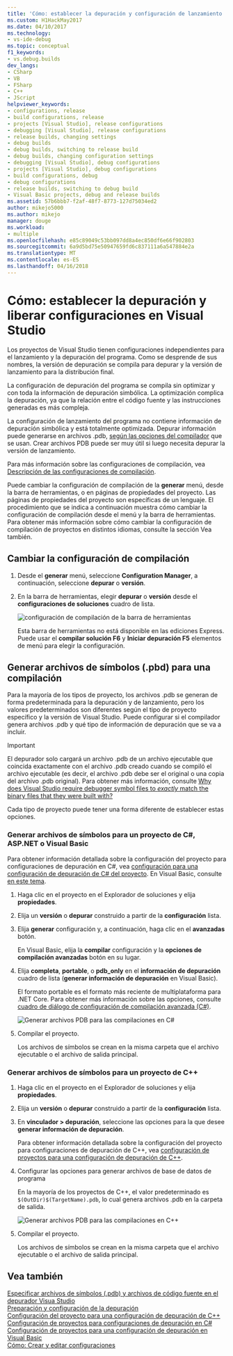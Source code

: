 ```yaml
---
title: 'Cómo: establecer la depuración y configuración de lanzamiento | Documentos de Microsoft'
ms.custom: H1HackMay2017
ms.date: 04/10/2017
ms.technology:
- vs-ide-debug
ms.topic: conceptual
f1_keywords:
- vs.debug.builds
dev_langs:
- CSharp
- VB
- FSharp
- C++
- JScript
helpviewer_keywords:
- configurations, release
- build configurations, release
- projects [Visual Studio], release configurations
- debugging [Visual Studio], release configurations
- release builds, changing settings
- debug builds
- debug builds, switching to release build
- debug builds, changing configuration settings
- debugging [Visual Studio], debug configurations
- projects [Visual Studio], debug configurations
- build configurations, debug
- debug configurations
- release builds, switching to debug build
- Visual Basic projects, debug and release builds
ms.assetid: 57b6bbb7-f2af-48f7-8773-127d75034ed2
author: mikejo5000
ms.author: mikejo
manager: douge
ms.workload:
- multiple
ms.openlocfilehash: e85c89049c53bb097dd8a4ec850df6e66f902803
ms.sourcegitcommit: 6a9d5bd75e50947659fd6c837111a6a547884e2a
ms.translationtype: MT
ms.contentlocale: es-ES
ms.lasthandoff: 04/16/2018
---
```

# <a name="how-to-set-debug-and-release-configurations-in-visual-studio"></a>Cómo: establecer la depuración y liberar configuraciones en Visual Studio
Los proyectos de Visual Studio tienen configuraciones independientes para el lanzamiento y la depuración del programa. Como se desprende de sus nombres, la versión de depuración se compila para depurar y la versión de lanzamiento para la distribución final.  
  
La configuración de depuración del programa se compila sin optimizar y con toda la información de depuración simbólica. La optimización complica la depuración, ya que la relación entre el código fuente y las instrucciones generadas es más compleja.  
  
La configuración de lanzamiento del programa no contiene información de depuración simbólica y está totalmente optimizada. Depurar información puede generarse en archivos .pdb, [según las opciones del compilador](#BKMK_symbols_release) que se usan. Crear archivos PDB puede ser muy útil si luego necesita depurar la versión de lanzamiento.  
  
Para más información sobre las configuraciones de compilación, vea [Descripción de las configuraciones de compilación](../ide/understanding-build-configurations.md).  
  
Puede cambiar la configuración de compilación de la **generar** menú, desde la barra de herramientas, o en páginas de propiedades del proyecto. Las páginas de propiedades del proyecto son específicas de un lenguaje. El procedimiento que se indica a continuación muestra cómo cambiar la configuración de compilación desde el menú y la barra de herramientas. Para obtener más información sobre cómo cambiar la configuración de compilación de proyectos en distintos idiomas, consulte la sección Vea también.  
  
## <a name="change-the-build-configuration"></a>Cambiar la configuración de compilación  
  
1.  Desde el **generar** menú, seleccione **Configuration Manager**, a continuación, seleccione **depurar** o **versión**.  
  
2.  En la barra de herramientas, elegir **depurar** o **versión** desde el **configuraciones de soluciones** cuadro de lista.  
  
     ![configuración de compilación de la barra de herramientas](../debugger/media/toolbarbuildconfiguration.png "ToolbarBuildConfiguration")  
  
     Esta barra de herramientas no está disponible en las ediciones Express. Puede usar el **compilar solución F6** y **Iniciar depuración F5** elementos de menú para elegir la configuración.

## <a name="BKMK_symbols_release"></a>Generar archivos de símbolos (.pbd) para una compilación

Para la mayoría de los tipos de proyecto, los archivos .pdb se generan de forma predeterminada para la depuración y de lanzamiento, pero los valores predeterminados son diferentes según el tipo de proyecto específico y la versión de Visual Studio. Puede configurar si el compilador genera archivos .pdb y qué tipo de información de depuración que se va a incluir.

> [!IMPORTANT] 
> El depurador solo cargará un archivo .pdb de un archivo ejecutable que coincida exactamente con el archivo .pdb creado cuando se compiló el archivo ejecutable (es decir, el archivo .pdb debe ser el original o una copia del archivo .pdb original). Para obtener más información, consulte [Why does Visual Studio require debugger symbol files to *exactly* match the binary files that they were built with?](https://blogs.msdn.microsoft.com/jimgries/2007/07/06/why-does-visual-studio-require-debugger-symbol-files-to-exactly-match-the-binary-files-that-they-were-built-with/)

Cada tipo de proyecto puede tener una forma diferente de establecer estas opciones.

### <a name="generate-symbol-files-for-a-c-aspnet-or-visual-basic-project"></a>Generar archivos de símbolos para un proyecto de C#, ASP.NET o Visual Basic

Para obtener información detallada sobre la configuración del proyecto para configuraciones de depuración en C#, vea [configuración para una configuración de depuración de C# del proyecto](../debugger/project-settings-for-csharp-debug-configurations.md). En Visual Basic, consulte [en este tema](../debugger/project-settings-for-a-visual-basic-debug-configuration.md).

1. Haga clic en el proyecto en el Explorador de soluciones y elija **propiedades**.

2. Elija un **versión** o **depurar** construido a partir de la **configuración** lista.

2. Elija **generar** configuración y, a continuación, haga clic en el **avanzadas** botón.

    En Visual Basic, elija la **compilar** configuración y la **opciones de compilación avanzadas** botón en su lugar.

3. Elija **completa**, **portable**, o **pdb_only** en el **información de depuración** cuadro de lista (**generar información de depuración** en Visual Basic).

    El formato portable es el formato más reciente de multiplataforma para .NET Core. Para obtener más información sobre las opciones, consulte [cuadro de diálogo de configuración de compilación avanzada (C#)](../ide/reference/advanced-build-settings-dialog-box-csharp.md).

    ![Generar archivos PDB para las compilaciones en C#](../debugger/media/dbg_project_properties_pdb_csharp.png "GeneratePDBsForCSharp")

4. Compilar el proyecto.

    Los archivos de símbolos se crean en la misma carpeta que el archivo ejecutable o el archivo de salida principal.

### <a name="generate-symbol-files-for-a-c-project"></a>Generar archivos de símbolos para un proyecto de C++

1. Haga clic en el proyecto en el Explorador de soluciones y elija **propiedades**.

2. Elija un **versión** o **depurar** construido a partir de la **configuración** lista.

2. En **vinculador > depuración**, seleccione las opciones para la que desee **generar información de depuración**.

    Para obtener información detallada sobre la configuración del proyecto para configuraciones de depuración de C++, vea [configuración de proyectos para una configuración de depuración de C++](../debugger/project-settings-for-a-cpp-debug-configuration.md).

4. Configurar las opciones para generar archivos de base de datos de programa

    En la mayoría de los proyectos de C++, el valor predeterminado es `$(OutDir)$(TargetName).pdb`, lo cual genera archivos .pdb en la carpeta de salida.

    ![Generar archivos PDB para las compilaciones en C++](../debugger/media/dbg_project_properties_pdb_cplusplus.png "GeneratePDBsforCPlusPlus") 

5. Compilar el proyecto.

    Los archivos de símbolos se crean en la misma carpeta que el archivo ejecutable o el archivo de salida principal.
  
## <a name="see-also"></a>Vea también  
 [Especificar archivos de símbolos (.pdb) y archivos de código fuente en el depurador Visua Studio](../debugger/debugger-settings-and-preparation.md)  
 [Preparación y configuración de la depuración](../debugger/debugger-settings-and-preparation.md)   
 [Configuración del proyecto para una configuración de depuración de C++](../debugger/project-settings-for-a-cpp-debug-configuration.md)   
 [Configuración de proyectos para configuraciones de depuración en C#](../debugger/project-settings-for-csharp-debug-configurations.md)   
 [Configuración de proyectos para una configuración de depuración en Visual Basic](../debugger/project-settings-for-a-visual-basic-debug-configuration.md)   
 [Cómo: Crear y editar configuraciones](../ide/how-to-create-and-edit-configurations.md)